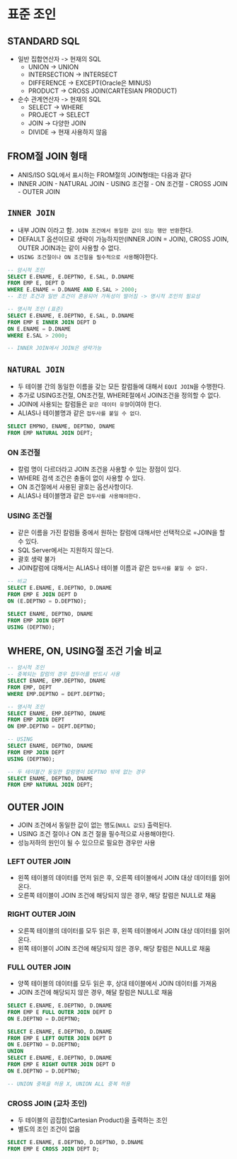 # 표준 조인

## STANDARD SQL
- 일반 집합연산자 -> 현재의 SQL
  - UNION -> UNION
  - INTERSECTION -> INTERSECT
  - DIFFERENCE -> EXCEPT(Oracle은 MINUS)
  - PRODUCT -> CROSS JOIN(CARTESIAN PRODUCT)
- 순수 관계연산자 -> 현재의 SQL
  - SELECT -> WHERE
  - PROJECT -> SELECT
  - JOIN -> 다양한 JOIN
  - DIVIDE -> 현재 사용하지 않음

## FROM절 JOIN 형태
 - ANIS/ISO SQL에서 표시하는 FROM절의 JOIN형태는 다음과 같다
  - INNER JOIN - NATURAL JOIN - USING 조건절 - ON 조건절 - CROSS JOIN - OUTER JOIN

## `INNER JOIN`
- 내부 JOIN 이라고 함. `JOIN 조건에서 동일한 값이 있는 행만 반환`한다.
- DEFAULT 옵션이므로 생략이 가능하지만(INNER JOIN = JOIN), CROSS JOIN, OUTER JOIN과는 같이 사용할 수 없다.
- `USING 조건절이나 ON 조건절을 필수적으로 사용`해야한다.
```sql
-- 암시적 조인
SELECT E.ENAME, E.DEPTNO, E.SAL, D.DNAME
FROM EMP E, DEPT D
WHERE E.ENAME = D.DNAME AND E.SAL > 2000;
-- 조인 조건과 일반 조건이 혼용되어 가독성이 떨어짐 -> 명시적 조인의 필요성

-- 명시적 조인 (표준)
SELECT E.ENAME, E.DEPTNO, E.SAL, D.DNAME
FROM EMP E INNER JOIN DEPT D
ON E.ENAME = D.DNAME
WHERE E.SAL > 2000;

-- INNER JOIN에서 JOIN은 생략가능
```

## `NATURAL JOIN`
- 두 테이블 간의 동일한 이름을 갖는 모든 칼럼들에 대해서 `EQUI JOIN`을 수행한다.
- 추가로 USING조건절, ON조건절, WHERE절에서 JOIN조건을 정의할 수 없다.
- JOIN에 사용되는 칼럼들은 `같은 데이터 유형`이여야 한다.
- ALIAS나 테이블명과 같은 `접두사를 붙일 수 없다`.
```sql
SELECT EMPNO, ENAME, DEPTNO, DNAME
FROM EMP NATURAL JOIN DEPT;
```

### ON 조건절
- 칼럼 명이 다르더라고 JOIN 조건을 사용할 수 있는 장점이 있다.
- WHERE 검색 조건은 충돌이 없이 사용할 수 있다.
- ON 조건절에서 사용된 괄호는 옵션사항이다.
- ALIAS나 테이블명과 같은 `접두사를 사용해야한다.`

### USING 조건절
- 같은 이름을 가진 칼럼들 중에서 원하는 칼럼에 대해서만 선택적으로 =JOIN을 할 수 있다.
- SQL Server에서는 지원하지 않는다.
- 괄호 생략 불가
- JOIN칼럼에 대해서는 ALIAS나 테이블 이름과 같은 `접두사를 붙일 수 없다.`
```sql
-- 비교
SELECT E.ENAME, E.DEPTNO, D.DNAME
FROM EMP E JOIN DEPT D
ON (E.DEPTNO = D.DEPTNO);

SELECT ENAME, DEPTNO, DNAME
FROM EMP JOIN DEPT
USING (DEPTNO);
```

## WHERE, ON, USING절 조건 기술 비교
```sql
-- 암시적 조인
-- 중복되는 칼럼의 경우 접두어를 반드시 사용
SELECT ENAME, EMP.DEPTNO, DNAME
FROM EMP, DEPT
WHERE EMP.DEPTNO = DEPT.DEPTNO;

-- 명시적 조인
SELECT ENAME, EMP.DEPTNO, DNAME
FROM EMP JOIN DEPT
ON EMP.DEPTNO = DEPT.DEPTNO;

-- USING
SELECT ENAME, DEPTNO, DNAME
FROM EMP JOIN DEPT
USING (DEPTNO);

-- 두 테이블간 동일한 칼럼명이 DEPTNO 밖에 없는 경우
SELECT ENAME, DEPTNO, DNAME
FROM EMP NATURAL JOIN DEPT;
```

## OUTER JOIN
- JOIN 조건에서 동일한 값이 없는 행도(`NULL 값도`) 출력된다.
- USING 조건 절이나 ON 조건 절을 필수적으로 사용해야한다.
- 성능저하의 원인이 될 수 있으므로 필요한 경우만 사용

### LEFT OUTER JOIN
- 왼쪽 테이블의 데이터를 먼저 읽은 후, 오른쪽 테이블에서 JOIN 대상 데이터를 읽어온다.
- 오른쪽 테이블이 JOIN 조건에 해당되지 않은 경우, 해당 칼럼은 NULL로 채움

### RIGHT OUTER JOIN
- 오른쪽 테이블의 데이터를 모두 읽은 후, 왼쪽 테이블에서 JOIN 대상 데이터를 읽어온다.
- 왼쪽 테이블이 JOIN 조건에 해당되지 않은 경우, 해당 칼럼은 NULL로 채움

### FULL OUTER JOIN
- 양쪽 테이블의 데이터를 모두 읽은 후, 상대 테이블에서 JOIN 데이터를 가져옴
- JOIN 조건에 해당되지 않은 경우, 해달 칼럼은 NULL로 채움

```sql
SELECT E.ENAME, E.DEPTNO, D.DNAME
FROM EMP E FULL OUTER JOIN DEPT D
ON E.DEPTNO = D.DEPTNO;

SELECT E.ENAME, E.DEPTNO, D.DNAME
FROM EMP E LEFT OUTER JOIN DEPT D
ON E.DEPTNO = D.DEPTNO;
UNION
SELECT E.ENAME, E.DEPTNO, D.DNAME
FROM EMP E RIGHT OUTER JOIN DEPT D
ON E.DEPTNO = D.DEPTNO;

-- UNION 중복을 허용 X, UNION ALL 중복 허용
```

### CROSS JOIN (교차 조인)
- 두 테이블의 곱집합(Cartesian Product)을 출력하는 조인
- 별도의 조인 조건이 없음

```sql
SELECT E.ENAME, E.DEPTNO, D.DEPTNO, D.DNAME
FROM EMP E CROSS JOIN DEPT D;
```

